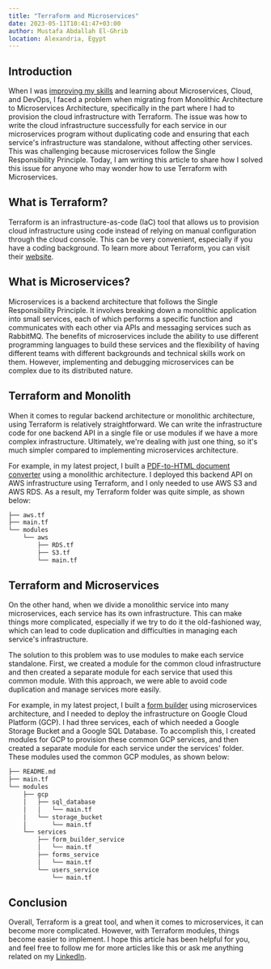 ```yaml
---
title: "Terraform and Microservices"
date: 2023-05-11T10:41:47+03:00
author: Mustafa Abdallah El-Ghrib
location: Alexandria, Egypt
---
```


## Introduction
When I was [improving my skills](https://www.linkedin.com/posts/mustafaabdulluh_i-recently-improved-my-skills-in-microservices-activity-7050936883920388096-_n3h) 
and learning about Microservices, Cloud, and DevOps, I faced a problem when migrating from Monolithic 
Architecture to Microservices Architecture, specifically in the part where I had to provision the 
cloud infrastructure with Terraform. The issue was how to write the cloud infrastructure successfully 
for each service in our microservices program without duplicating code and ensuring that each service's 
infrastructure was standalone, without affecting other services. This was challenging because 
microservices follow the Single Responsibility Principle. Today, I am writing this article to 
share how I solved this issue for anyone who may wonder how to use Terraform with Microservices.

## What is Terraform?
Terraform is an infrastructure-as-code (IaC) tool that allows us to provision cloud infrastructure 
using code instead of relying on manual configuration through the cloud console. This can be very 
convenient, especially if you have a coding background. To learn more about Terraform, you can 
visit their [website](https://www.terraform.io).

## What is Microservices?
Microservices is a backend architecture that follows the Single Responsibility Principle. 
It involves breaking down a monolithic application into small services, each of which performs 
a specific function and communicates with each other via APIs and messaging services such as 
RabbitMQ. The benefits of microservices include the ability to use different programming languages 
to build these services and the flexibility of having different teams with different backgrounds 
and technical skills work on them. However, implementing and debugging microservices can be 
complex due to its distributed nature.

## Terraform and Monolith
When it comes to regular backend architecture or monolithic architecture, using Terraform 
is relatively straightforward. We can write the infrastructure code for one backend API in 
a single file or use modules if we have a more complex infrastructure. Ultimately, we're 
dealing with just one thing, so it's much simpler compared to implementing microservices architecture.

For example, in my latest project, I built a [PDF-to-HTML document converter](https://github.com/mstva/docorvter) 
using a monolithic architecture. I deployed this backend API on AWS infrastructure using 
Terraform, and I only needed to use AWS S3 and AWS RDS. As a result, my Terraform folder 
was quite simple, as shown below:

```markdown
├── aws.tf
├── main.tf
└── modules
    └── aws
        ├── RDS.tf
        ├── S3.tf
        └── main.tf
```

## Terraform and Microservices
On the other hand, when we divide a monolithic service into many microservices, 
each service has its own infrastructure. This can make things more complicated, 
especially if we try to do it the old-fashioned way, which can lead to code 
duplication and difficulties in managing each service's infrastructure.

The solution to this problem was to use modules to make each service standalone. First, 
we created a module for the common cloud infrastructure and then created a separate module 
for each service that used this common module. With this approach, we were able to avoid code 
duplication and manage services more easily.

For example, in my latest project, I built a [form builder](https://github.com/mstva/fuilder) 
using microservices architecture, and I needed to deploy the infrastructure on Google Cloud 
Platform (GCP). I had three services, each of which needed a Google Storage Bucket and a 
Google SQL Database. To accomplish this, I created modules for GCP to provision these 
common GCP services, and then created a separate module for each service under the 
services' folder. These modules used the common GCP modules, as shown below:

```markdown
├── README.md
├── main.tf
└── modules
    ├── gcp
    │   ├── sql_database
    │   │   └── main.tf
    │   └── storage_bucket
    │       └── main.tf
    └── services
        ├── form_builder_service
        │   └── main.tf
        ├── forms_service
        │   └── main.tf
        └── users_service
            └── main.tf
```

## Conclusion
Overall, Terraform is a great tool, and when it comes to microservices, it can become more complicated. 
However, with Terraform modules, things become easier to implement. I hope this article has been 
helpful for you, and feel free to follow me for more articles like this or ask me anything related on 
my [LinkedIn](https://linkedin.com/in/mustafaabdulluh).
